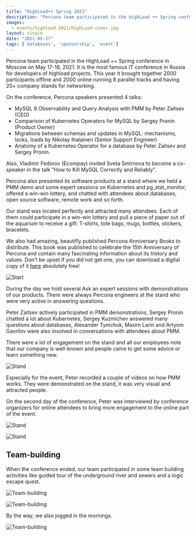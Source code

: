 ```yaml
---
title: "HighLoad++ Spring 2021"
description: "Percona team participated in the HighLoad ++ Spring conference in Moscow on May 17-18, 2021"
images:
  - events/highload-2021/HighLoad-cover.jpg
layout: single
date: "2021-05-17"
tags: ['databases', 'sponsorship', 'event']
---
```


Percona team participated in the HighLoad ++ Spring conference in Moscow on May 17-18, 2021. It is the most famous IT conference in Russia for developers of highload projects. This year it brought together 2000 participants offline and 2000 online running 8 parallel tracks and having 20+ company stands for networking.

On the conference, Percona speakers presented 4 talks:
*   MySQL 8 Observability and Query Analysis with PMM by Peter Zaitsev (CEO)
*   Comparison of Kubernetes Operators for MySQL by Sergey Pronin (Product Owner)
*   Migrations between schemas and updates in MySQL: mechanisms, locks, loads by Nikolay Ihalainen (Senior Support Engineer)
*   Anatomy of a Kubernetes Operator for a database by Peter Zaitsev and Sergey Pronin.

Also, Vladimir Fedorov (Ecompay) invited Sveta Smirnova to become a co-speaker in the talk “How to Kill MySQL Correctly and Reliably”.

Percona also presented its software products at a stand where we held a PMM demo and some expert sessions on Kubernetes and pg_stat_monitor, offered a win-win lottery, and chatted with attendees about databases, open source software, remote work and so forth.

Our stand was located perfectly and attracted many attendees. Each of them could participate in a win-win lottery and pull a piece of paper out of the aquarium to receive a gift: T-shirts, tote bags, mugs, bottles, stickers, bracelets. 

We also had amazing, beautifly published Percona Anniversary Books to distribute. This book was published to celebrate the 15th Anniversary of Percona and contain many fascinating information about its history and values. Don’t be upset if you did not get one, you can download a digital copy of it [here](https://store.percona.com/products/percona-15th-anniversary-book) absolutely free! 

![Start](/events/highload-2021/IMG_20210516_180458_812-COLLAGE.jpg)

During the day we hold several Ask an expert sessions with demonstrations of our products. 
There were always Percona engineers at the stand who were very active in answering questions. 

Peter Zaitsev actively participated in PMM demonstrations, Sergey Pronin chatted a lot about Kubernetes, Sergey Kuzmichev answered many questions about databases, Alexander Tymchuk, Maxim Larin and Artyom Gavrilov were also involved in conversations with attendees about PMM.

There were a lot of engagement on the stand and all our employees note that our company is well-known and people came to get some advice or learn something new.

![Stand](/events/highload-2021/IMG_20210517_110533_073-COLLAGE.jpg)

Especially for the event, Peter recorded a couple of videos on how PMM works. They were demonstrated on the stand, it was very visual and attracted people.

On the second day of the conference, Peter was interviewed by conference organizers for online attendees to bring more engagement to the online part of the event. 

![Stand](/events/highload-2021/IMG_20210518_104846_323-COLLAGE.jpg)

![Stand](/events/highload-2021/IMG_20210517_192309_821-COLLAGE.jpg)

## Team-building

When the conference ended, our team participated in some team building activities like guided tour of the underground river and sewers and a logic escape quest.

![Team-building](/events/highload-2021/IMG_20210519_112717_009-COLLAGE.jpg)

![Team-building](/events/highload-2021/IMG_20210519_170655_985-COLLAGE.jpg)

By the way, we also jogged in the mornings.

![Team-building](/events/highload-2021/IMG_20210518_072026_740.jpg)







